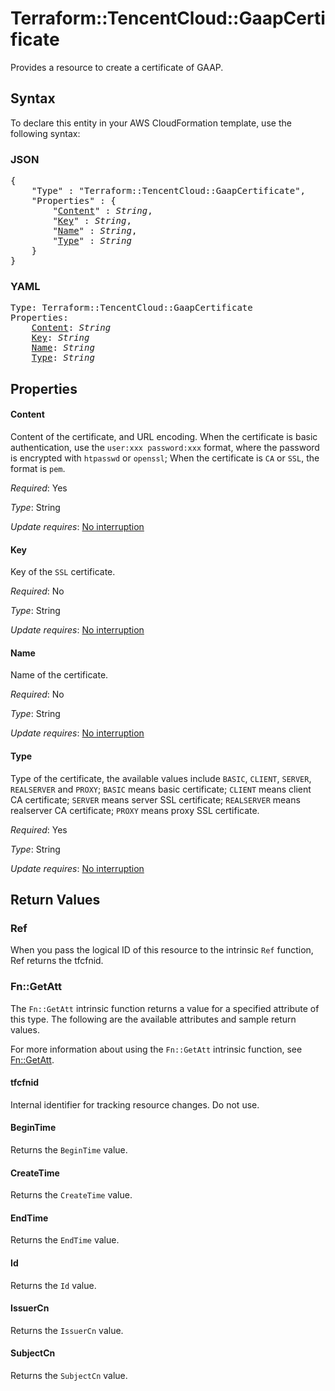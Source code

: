 # Terraform::TencentCloud::GaapCertificate

Provides a resource to create a certificate of GAAP.

## Syntax

To declare this entity in your AWS CloudFormation template, use the following syntax:

### JSON

<pre>
{
    "Type" : "Terraform::TencentCloud::GaapCertificate",
    "Properties" : {
        "<a href="#content" title="Content">Content</a>" : <i>String</i>,
        "<a href="#key" title="Key">Key</a>" : <i>String</i>,
        "<a href="#name" title="Name">Name</a>" : <i>String</i>,
        "<a href="#type" title="Type">Type</a>" : <i>String</i>
    }
}
</pre>

### YAML

<pre>
Type: Terraform::TencentCloud::GaapCertificate
Properties:
    <a href="#content" title="Content">Content</a>: <i>String</i>
    <a href="#key" title="Key">Key</a>: <i>String</i>
    <a href="#name" title="Name">Name</a>: <i>String</i>
    <a href="#type" title="Type">Type</a>: <i>String</i>
</pre>

## Properties

#### Content

Content of the certificate, and URL encoding. When the certificate is basic authentication, use the `user:xxx password:xxx` format, where the password is encrypted with `htpasswd` or `openssl`; When the certificate is `CA` or `SSL`, the format is `pem`.

_Required_: Yes

_Type_: String

_Update requires_: [No interruption](https://docs.aws.amazon.com/AWSCloudFormation/latest/UserGuide/using-cfn-updating-stacks-update-behaviors.html#update-no-interrupt)

#### Key

Key of the `SSL` certificate.

_Required_: No

_Type_: String

_Update requires_: [No interruption](https://docs.aws.amazon.com/AWSCloudFormation/latest/UserGuide/using-cfn-updating-stacks-update-behaviors.html#update-no-interrupt)

#### Name

Name of the certificate.

_Required_: No

_Type_: String

_Update requires_: [No interruption](https://docs.aws.amazon.com/AWSCloudFormation/latest/UserGuide/using-cfn-updating-stacks-update-behaviors.html#update-no-interrupt)

#### Type

Type of the certificate, the available values include `BASIC`, `CLIENT`, `SERVER`, `REALSERVER` and `PROXY`; `BASIC` means basic certificate; `CLIENT` means client CA certificate; `SERVER` means server SSL certificate; `REALSERVER` means realserver CA certificate; `PROXY` means proxy SSL certificate.

_Required_: Yes

_Type_: String

_Update requires_: [No interruption](https://docs.aws.amazon.com/AWSCloudFormation/latest/UserGuide/using-cfn-updating-stacks-update-behaviors.html#update-no-interrupt)

## Return Values

### Ref

When you pass the logical ID of this resource to the intrinsic `Ref` function, Ref returns the tfcfnid.

### Fn::GetAtt

The `Fn::GetAtt` intrinsic function returns a value for a specified attribute of this type. The following are the available attributes and sample return values.

For more information about using the `Fn::GetAtt` intrinsic function, see [Fn::GetAtt](https://docs.aws.amazon.com/AWSCloudFormation/latest/UserGuide/intrinsic-function-reference-getatt.html).

#### tfcfnid

Internal identifier for tracking resource changes. Do not use.

#### BeginTime

Returns the <code>BeginTime</code> value.

#### CreateTime

Returns the <code>CreateTime</code> value.

#### EndTime

Returns the <code>EndTime</code> value.

#### Id

Returns the <code>Id</code> value.

#### IssuerCn

Returns the <code>IssuerCn</code> value.

#### SubjectCn

Returns the <code>SubjectCn</code> value.

